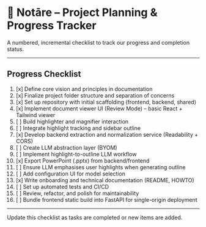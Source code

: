 # 📅 Notāre – Project Planning & Progress Tracker

A numbered, incremental checklist to track our progress and completion status.

---

## Progress Checklist

1. [x] Define core vision and principles in documentation
2. [x] Finalize project folder structure and separation of concerns
3. [x] Set up repository with initial scaffolding (frontend, backend, shared)
4. [x] Implement document viewer UI (Review Mode) – basic React + Tailwind viewer
5. [ ] Build highlighter and magnifier interaction
6. [ ] Integrate highlight tracking and sidebar outline
7. [x] Develop backend extraction and normalization service (Readability + CORS)
8. [ ] Create LLM abstraction layer (BYOM)
9. [ ] Implement highlight-to-outline LLM workflow
10. [x] Export PowerPoint (.pptx) from backend/frontend
11. [ ] Ensure LLM emphasises user highlights when generating outline
12. [ ] Add configuration UI for model selection
13. [x] Write onboarding and technical documentation (README, HOWTO)
14. [ ] Set up automated tests and CI/CD
15. [ ] Review, refactor, and polish for maintainability
16. [ ] Bundle frontend static build into FastAPI for single-origin deployment

---

Update this checklist as tasks are completed or new items are added.
